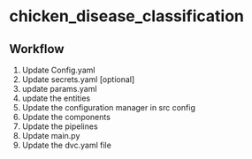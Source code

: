 # chicken_disease_classification


## Workflow

1. Update Config.yaml
2. Update secrets.yaml [optional]
3. update params.yaml 
4. update the entities
5. Update the configuration manager in src config
6. Update the components
7. Update the pipelines
8. Update main.py
9. Update the dvc.yaml file
